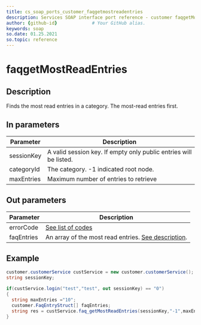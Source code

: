 ```yaml
---
title: cs_soap_ports_customer_faqgetmostreadentries
description: Services SOAP interface port reference - customer faqgetMostReadEntries
author: {github-id}             # Your GitHub alias.
keywords: soap
so.date: 01.25.2021
so.topic: reference
---
```


# faqgetMostReadEntries

## Description

Finds the most read entries in a category. The most-read entries first.

## In parameters

| Parameter | Description |
|---|---|
| sessionKey | A valid session key. If empty only public entries will be listed. |
| categoryId | The category. -1 indicated root node. |
| maxEntries | Maximum number of entries to retrieve |

## Out parameters

| Parameter | Description |
|---|---|
| errorCode | [See list of codes][1] |
| faqEntries | An array of the most read entries. [See description][2]. |

## Example

```csharp
customer.customerService custService = new customer.customerService();
string sessionKey;

if(custService.login("test","test", out sessionKey) == "0")
{
  string maxEntries ="10";
  customer.FaqEntryStruct[] faqEntries;
  string res = custService.faq_getMostReadEntries(sessionKey,"-1",maxEntries, out faqEntries);
}
```

<!-- Referenced links -->
[1]: ../../error-codes.md
[2]: faqgetcategory.md
